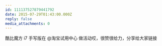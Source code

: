 ```yaml
---
id: 111137527879441792
date: 2015-07-29T01:43:00.000Z
reply: false
media_attachments: 0
---
```


酷比魔方 i7 手写版在 @淘宝试用中心 做活动哎，很赞很给力，分享给大家链接 ​​​​

